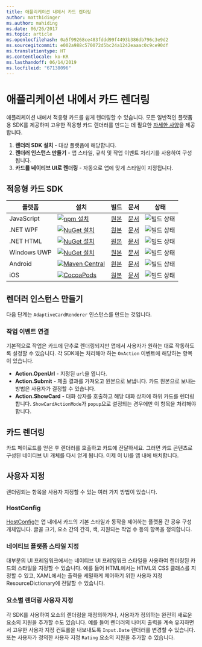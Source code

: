 ```yaml
---
title: 애플리케이션 내에서 카드 렌더링
author: matthidinger
ms.author: mahiding
ms.date: 06/26/2017
ms.topic: article
ms.openlocfilehash: 0a5f99268ce483fddd99f4493b386db796c3e9d2
ms.sourcegitcommit: e002a988c570072d5bc24a1242eaaac0c9ce90df
ms.translationtype: HT
ms.contentlocale: ko-KR
ms.lasthandoff: 06/14/2019
ms.locfileid: "67138096"
---
```

# <a name="rendering-cards-inside-your-application"></a>애플리케이션 내에서 카드 렌더링

애플리케이션 내에서 적응형 카드를 쉽게 렌더링할 수 있습니다. 모든 일반적인 플랫폼용 SDK를 제공하며 고유한 적응형 카드 렌더러를 만드는 데 필요한 [자세한 사양](implement-a-renderer.md)을 제공합니다.

1. **렌더러 SDK 설치** - 대상 플랫폼에 해당합니다.
2. **렌더러 인스턴스 만들기** - 앱 스타일, 규칙 및 작업 이벤트 처리기를 사용하여 구성됩니다.
3. **카드를 네이티브 UI로 렌더링** - 자동으로 앱에 맞게 스타일이 지정됩니다.

## <a name="adaptive-cards-sdks"></a>적응형 카드 SDK

|플랫폼|설치|빌드|문서|상태|
|---|---|---|---|---|
| JavaScript | [![npm 설치](https://img.shields.io/npm/v/adaptivecards.svg)](https://www.npmjs.com/package/adaptivecards) | [원본](https://github.com/Microsoft/AdaptiveCards/tree/master/source/nodejs)| [문서](../sdk/rendering-cards/javascript/getting-started.md) | ![빌드 상태](https://img.shields.io/vso/build/Microsoft/56cf629e-8f3a-4412-acbc-bf69366c552c/20564.svg) |
| .NET WPF | [![NuGet 설치](https://img.shields.io/nuget/vpre/AdaptiveCards.Rendering.Wpf.svg)](https://www.nuget.org/packages/AdaptiveCards.Rendering.Wpf) | [원본](https://github.com/Microsoft/AdaptiveCards/tree/master/source/dotnet)| [문서](../sdk/rendering-cards/net-wpf/getting-started.md) | ![빌드 상태](https://img.shields.io/vso/build/Microsoft/56cf629e-8f3a-4412-acbc-bf69366c552c/20596.svg) |
| .NET HTML | [![NuGet 설치](https://img.shields.io/nuget/vpre/AdaptiveCards.Rendering.Html.svg)](https://www.nuget.org/packages/AdaptiveCards.Rendering.Html) | [원본](https://github.com/Microsoft/AdaptiveCards/tree/master/source/dotnet) | [문서](../sdk/rendering-cards/net-html/getting-started.md) | ![빌드 상태](https://img.shields.io/vso/build/Microsoft/56cf629e-8f3a-4412-acbc-bf69366c552c/20596.svg) |
| Windows UWP | [![NuGet 설치](https://img.shields.io/nuget/vpre/AdaptiveCards.Rendering.Uwp.svg)](https://www.nuget.org/packages/AdaptiveCards.Rendering.Uwp) | [원본](https://github.com/Microsoft/AdaptiveCards/tree/master/source/uwp) | [문서](../sdk/rendering-cards/uwp/getting-started.md) | ![빌드 상태](https://img.shields.io/vso/build/Microsoft/56cf629e-8f3a-4412-acbc-bf69366c552c/20583.svg) |
| Android | [![Maven Central](https://img.shields.io/maven-central/v/io.adaptivecards/adaptivecards-android.svg)](https://search.maven.org/#search%7Cga%7C1%7Ca%3A%22adaptivecards-android%22) | [원본](https://github.com/Microsoft/AdaptiveCards/tree/master/source/android) | [문서](../sdk/rendering-cards/android/getting-started.md) | ![빌드 상태](https://img.shields.io/vso/build/Microsoft/8d47e068-03c8-4cdc-aa9b-fc6929290322/17651.svg)
| iOS | [![CocoaPods](https://img.shields.io/cocoapods/v/AdaptiveCards.svg)](https://cocoapods.org/pods/AdaptiveCards) | [원본](https://github.com/Microsoft/AdaptiveCards/tree/master/source/ios) | [문서](../sdk/rendering-cards/ios/getting-started.md) |  ![빌드 상태](https://img.shields.io/vso/build/Microsoft/8d47e068-03c8-4cdc-aa9b-fc6929290322/16990.svg) |

## <a name="create-an-instance-of-the-renderer"></a>렌더러 인스턴스 만들기

다음 단계는 `AdaptiveCardRenderer` 인스턴스를 만드는 것입니다. 

### <a name="hook-up-action-events"></a>작업 이벤트 연결

기본적으로 작업은 카드에 단추로 렌더링되지만 앱에서 사용자가 원하는 대로 작동하도록 설정할 수 있습니다. 각 SDK에는 처리해야 하는 `OnAction` 이벤트에 해당하는 항목이 있습니다.

* **Action.OpenUrl** - 지정된 `url`을 엽니다.  
* **Action.Submit** - 제출 결과를 가져오고 원본으로 보냅니다. 카드 원본으로 보내는 방법은 사용자가 결정할 수 있습니다.
* **Action.ShowCard** - 대화 상자를 호출하고 해당 대화 상자에 하위 카드를 렌더링합니다. `ShowCardActionMode`가 `popup`으로 설정되는 경우에만 이 항목을 처리해야 합니다.

## <a name="render-a-card"></a>카드 렌더링

카드 페이로드를 얻은 후 렌더러를 호출하고 카드에 전달하세요. 그러면 카드 콘텐츠로 구성된 네이티브 UI 개체를 다시 얻게 됩니다. 이제 이 UI를 앱 내에 배치합니다.

## <a name="customization"></a>사용자 지정

렌더링되는 항목을 사용자 지정할 수 있는 여러 가지 방법이 있습니다. 

### <a name="hostconfig"></a>HostConfig

[HostConfig](host-config.md)는 앱 내에서 카드의 기본 스타일과 동작을 제어하는 플랫폼 간 공유 구성 개체입니다. 글꼴 크기, 요소 간의 간격, 색, 지원되는 작업 수 등의 항목을 정의합니다. 

### <a name="native-platform-styling"></a>네이티브 플랫폼 스타일 지정

대부분의 UI 프레임워크에서는 네이티브 UI 프레임워크 스타일을 사용하여 렌더링된 카드의 스타일을 지정할 수 있습니다. 예를 들어 HTML에서는 HTML의 CSS 클래스를 지정할 수 있고, XAML에서는 출력을 세밀하게 제어하기 위한 사용자 지정 ResourceDictionary에 전달할 수 있습니다.

### <a name="customize-per-element-rendering"></a>요소별 렌더링 사용자 지정

각 SDK를 사용하여 요소의 렌더링을 재정의하거나, 사용자가 정의하는 완전히 새로운 요소의 지원을 추가할 수도 있습니다.  예를 들어 렌더러의 나머지 출력을 계속 유지하면서 고유한 사용자 지정 컨트롤을 내보내도록 `Input.Date` 렌더러를 변경할 수 있습니다. 또는 사용자가 정의한 사용자 지정 `Rating` 요소의 지원을 추가할 수 있습니다.



